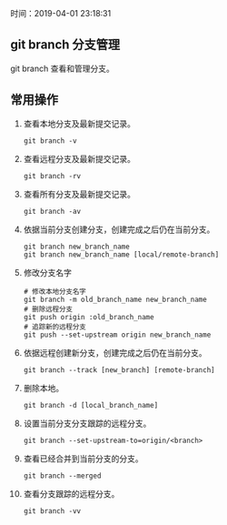 时间：2019-04-01 23:18:31

## git branch 分支管理

git branch 查看和管理分支。

## 常用操作

1. 查看本地分支及最新提交记录。

    ```shell
    git branch -v
    ```

2. 查看远程分支及最新提交记录。

    ```shell
    git branch -rv
    ```

1. 查看所有分支及最新提交记录。

    ```shell
    git branch -av
    ```

2. 依据当前分支创建分支，创建完成之后仍在当前分支。

    ```shell
    git branch new_branch_name
    git branch new_branch_name [local/remote-branch]
    ```
    
3. 修改分支名字

    ```shell
    # 修改本地分支名字
    git branch -m old_branch_name new_branch_name
    # 删除远程分支
    git push origin :old_branch_name
    # 追踪新的远程分支
    git push --set-upstream origin new_branch_name
    ```
    
4. 依据远程创建新分支，创建完成之后仍在当前分支。

    ```shell
    git branch --track [new_branch] [remote-branch]
    ```

4. 删除本地。

    ```shell
    git branch -d [local_branch_name]
    ```

5. 设置当前分支分支跟踪的远程分支。

    ```shell
    git branch --set-upstream-to=origin/<branch>
    ```

6. 查看已经合并到当前分支的分支。

    ```shell
    git branch --merged
    ```

7. 查看分支跟踪的远程分支。

    ```shell
    git branch -vv
    ```

